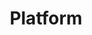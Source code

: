 ---
title: Platform
title_meta: Site Bay Platform Documentation
description: "A collection of product documentation for topics related to the Site Bay Platform."
---